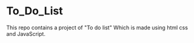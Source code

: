 # To_Do_List
This repo contains a project of "To do list"
Which is made using html css and JavaScript.
